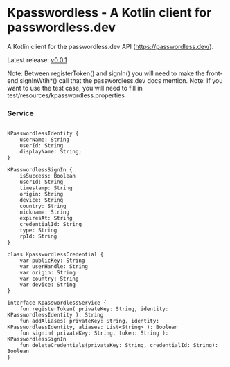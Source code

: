 # Kpasswordless - A Kotlin client for passwordless.dev 

A Kotlin client for the passwordless.dev API (https://passwordless.dev/).

Latest release: [v0.0.1](https://github.com/MarkNenadov/KPasswordless/releases/download/v0.0.1/KPasswordless-0.0.1.jar)

Note: Between registerToken() and signIn() you will need to make the front-end signInWtih*() call that the passwordless.dev docs mention.
Note: If you want to use the test case, you will need to fill in test/resources/kpasswordless.properties

### Service ###

```

KPasswordlessIdentity {
    userName: String
    userId: String
    displayName: String;
}

KPasswordlessSignIn {
    isSuccess: Boolean
    userId: String
    timestamp: String
    origin: String
    device: String
    country: String
    nickname: String
    expiresAt: String
    credentialId: String
    type: String
    rpId: String
}

class KpasswordlessCredential {
    var publicKey: String
    var userHandle: String
    var origin: String
    var country: String
    var device: String
}

interface KpasswordlessService {
    fun registerToken( privateKey: String, identity: KPasswordlessIdentity ): String
    fun addAliases( privateKey: String, identity: KPasswordlessIdentity, aliases: List<String> ): Boolean
    fun signin( privateKey: String, token: String ): KPasswordlessSignIn
    fun deleteCredentials(privateKey: String, credentialId: String): Boolean
}
```
